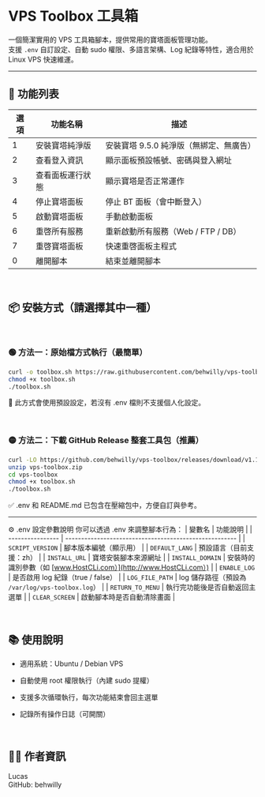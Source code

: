 # VPS Toolbox 工具箱

一個簡潔實用的 VPS 工具箱腳本，提供常用的寶塔面板管理功能。  
支援 `.env` 自訂設定、自動 sudo 權限、多語言架構、Log 紀錄等特性，適合用於 Linux VPS 快速維運。

---

## 🧰 功能列表

| 選項 | 功能名稱             | 描述                                      |
|------|----------------------|-------------------------------------------|
| 1    | 安裝寶塔純淨版       | 安裝寶塔 9.5.0 純淨版（無綁定、無廣告）  |
| 2    | 查看登入資訊         | 顯示面板預設帳號、密碼與登入網址         |
| 3    | 查看面板運行狀態     | 顯示寶塔是否正常運作                      |
| 4    | 停止寶塔面板         | 停止 BT 面板（會中斷登入）                |
| 5    | 啟動寶塔面板         | 手動啟動面板                              |
| 6    | 重啓所有服務         | 重新啟動所有服務（Web / FTP / DB）       |
| 7    | 重啓寶塔面板         | 快速重啓面板主程式                        |
| 0    | 離開腳本             | 結束並離開腳本                            |

<br>

## 📦 安裝方式（請選擇其中一種）
<br>

### 🟢 方法一：原始檔方式執行（最簡單）

```bash
curl -o toolbox.sh https://raw.githubusercontent.com/behwilly/vps-toolbox/main/toolbox.sh
chmod +x toolbox.sh
./toolbox.sh
```
📌 此方式會使用預設設定，若沒有 .env 檔則不支援個人化設定。

<br>

### 🟡 方法二：下載 GitHub Release 整套工具包（推薦）

```bash
curl -LO https://github.com/behwilly/vps-toolbox/releases/download/v1.1.0/vps-toolbox.zip
unzip vps-toolbox.zip
cd vps-toolbox
chmod +x toolbox.sh
./toolbox.sh
```
✅ .env 和 README.md 已包含在壓縮包中，方便自訂與參考。

---

⚙️ .env 設定參數說明
你可以透過 .env 來調整腳本行為：
| 變數名              | 功能說明                                                   |
| ---------------- | ------------------------------------------------------ |
| `SCRIPT_VERSION` | 腳本版本編號（顯示用）                                            |
| `DEFAULT_LANG`   | 預設語言（目前支援：zh）                                          |
| `INSTALL_URL`    | 寶塔安裝腳本來源網址                                             |
| `INSTALL_DOMAIN` | 安裝時的識別參數（如 [www.HostCLi.com）](http://www.HostCLi.com）) |
| `ENABLE_LOG`     | 是否啟用 log 紀錄（true / false）                              |
| `LOG_FILE_PATH`  | log 儲存路徑（預設為 `/var/log/vps-toolbox.log`）               |
| `RETURN_TO_MENU` | 執行完功能後是否自動返回主選單                                        |
| `CLEAR_SCREEN`   | 啟動腳本時是否自動清除畫面                                          |

<br>

## 📚 使用說明
*   適用系統：Ubuntu / Debian VPS

*   自動使用 root 權限執行（內建 sudo 提權）

*   支援多次循環執行，每次功能結束會回主選單

*   記錄所有操作日誌（可開關）

<br>

## 👨‍💻 作者資訊
Lucas
<br>
GitHub: behwilly
